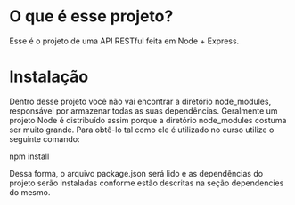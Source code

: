 # O que é esse projeto?

Esse é o projeto de uma API RESTful feita em Node + Express.

# Instalação

Dentro desse projeto você não vai encontrar a diretório node_modules, responsável por armazenar todas as suas dependências. Geralmente um projeto Node é distribuído assim porque a diretório node_modules costuma ser muito grande. Para obtê-lo tal como ele é utilizado no curso utilize o seguinte comando: 

npm install

Dessa forma, o arquivo package.json será lido e as dependências do projeto serão instaladas conforme estão descritas na seção dependencies do mesmo.
